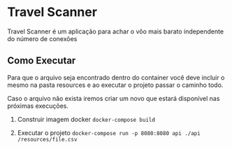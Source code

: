 # Travel Scanner

Travel Scanner é um aplicação para achar o vôo mais barato independente do número de conexões


## Como Executar

Para que o arquivo seja encontrado dentro do container você deve incluir o mesmo na pasta resources e ao executar o projeto passar o caminho todo.

Caso o arquivo não exista iremos criar um novo que estará disponível nas próximas execuções.

1. Construir imagem docker
`
docker-compose build
`

2. Executar o projeto
`
docker-compose run -p 8080:8080 api ./api /resources/file.csv
`
